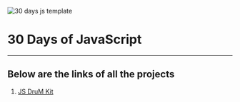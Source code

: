 ![30 days js template](https://camo.githubusercontent.com/07ca65497065dd926bd889c53b7b7652f8ef3cbc4320739cf7ebed3c4d34cb2d/68747470733a2f2f6a61766173637269707433302e636f6d2f696d616765732f4a53332d736f6369616c2d73686172652e706e67)

# 30 Days of JavaScript
--------------------------------------------------------------------------------------------------------------------------

## Below are the links of all the projects 

1. [JS DruM Kit](https://minku-singh.github.io/30-days-of-JavaScript/01-JS-drum-kit/)